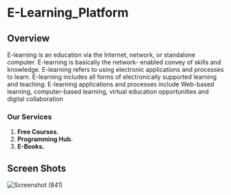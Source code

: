 # E-Learning_Platform

## Overview
E-learning is an education via the Internet, network, or standalone computer. E-learning is basically the network- enabled convey of skills and knowledge. E-learning refers to using electronic applications and processes to learn. E-learning includes all forms of electronically supported learning and teaching. E-learning applications and processes include Web-based learning, computer-based learning, virtual education opportunities and digital collaboration

### Our Services

1. **Free Courses.**
2. **Programming Hub.**
3. **E-Books.**


## Screen Shots

![Screenshot (841)](https://user-images.githubusercontent.com/68117385/128470683-110304c4-2af1-4f65-ad6a-c0110982ad93.png)

